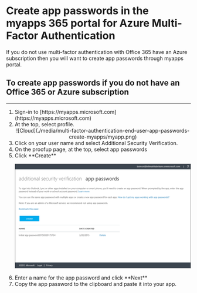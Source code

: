 <properties 
    pageTitle="Create app passwords in the Myapps portal for Azure Multi-Factor Authentication" 
    description="This page shows users how they can create additional app passwords in the Myapps portal." 
    services="multi-factor-authentication" 
    documentationCenter="" 
    authors="billmath" 
    manager="stevenp" 
    editor="curtland"/>

<tags 
    ms.service="multi-factor-authentication" 
    ms.workload="identity" 
    ms.tgt_pltfrm="na" 
    ms.devlang="na" 
    ms.topic="article" 
    ms.date="11/19/2015" 
    ms.author="billmath"/>

# Create app passwords in the myapps 365 portal for Azure Multi-Factor Authentication



If you do not use multi-factor authentication with Office 365 have an Azure subscription then you will want to create app passwords through myapps portal.

## To create app passwords if you do not have an Office 365 or Azure subscription
--------------------------------------------------------------------------------
<ol>
<li>Sign-in to [https://myapps.microsoft.com](https://myapps.microsoft.com)</li>    
<li>At the top, select profile.</li>

<center>![Cloud](./media/multi-factor-authentication-end-user-app-passwords-create-myapps/myapp.png)</center>

<li>Click on your user name and select Additional Security Verification.</li>
<li>On the proofup page, at the top, select app passwords</li>
<li>Click **Create**</li>

![Cloud](./media/multi-factor-authentication-end-user-app-passwords-create-myapps/apppassword.png)

<li>Enter a name for the app password and click **Next**</li>
<li>Copy the app password to the clipboard and paste it into your app.</li>


 
